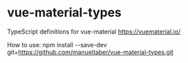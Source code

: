 # vue-material-types
TypeScript definitions for vue-material https://vuematerial.io/

How to use:
npm install --save-dev git+https://github.com/manueltaber/vue-material-types.git
